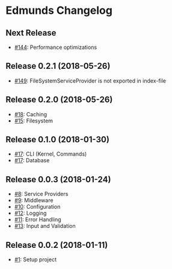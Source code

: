 # Edmunds Changelog

## Next Release

- [#144](https://github.com/LowieHuyghe/edmunds-js/issues/144): Performance optimizations


## Release 0.2.1 (2018-05-26)

- [#149](https://github.com/LowieHuyghe/edmunds-js/issues/149): FileSystemServiceProvider is not exported in index-file


## Release 0.2.0 (2018-05-26)

- [#18](https://github.com/LowieHuyghe/edmunds-js/issues/18): Caching
- [#15](https://github.com/LowieHuyghe/edmunds-js/issues/15): Filesystem


## Release 0.1.0 (2018-01-30)

- [#17](https://github.com/LowieHuyghe/edmunds-js/issues/17): CLI (Kernel, Commands)
- [#17](https://github.com/LowieHuyghe/edmunds-js/issues/17): Database


## Release 0.0.3 (2018-01-24)

- [#8](https://github.com/LowieHuyghe/edmunds-js/issues/8): Service Providers
- [#9](https://github.com/LowieHuyghe/edmunds-js/issues/9): Middleware
- [#10](https://github.com/LowieHuyghe/edmunds-js/issues/10): Configuration
- [#12](https://github.com/LowieHuyghe/edmunds-js/issues/12): Logging
- [#11](https://github.com/LowieHuyghe/edmunds-js/issues/11): Error Handling
- [#13](https://github.com/LowieHuyghe/edmunds-js/issues/13): Input and Validation


## Release 0.0.2 (2018-01-11)

- [#1](https://github.com/LowieHuyghe/edmunds-js/issues/1): Setup project
